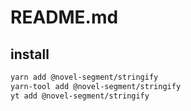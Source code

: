 # README.md

    

## install

```bash
yarn add @novel-segment/stringify
yarn-tool add @novel-segment/stringify
yt add @novel-segment/stringify
```

